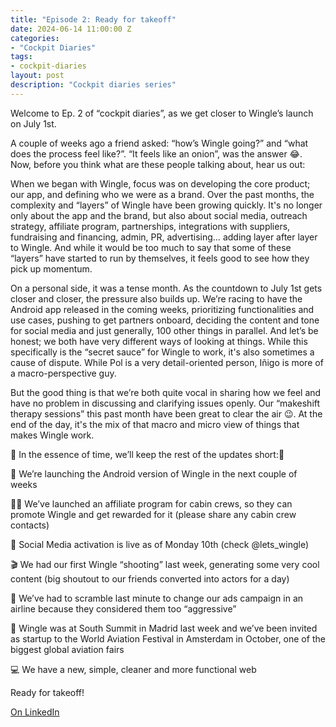 ```yaml
---
title: "Episode 2: Ready for takeoff"
date: 2024-06-14 11:00:00 Z
categories:
- "Cockpit Diaries"
tags:
- cockpit-diaries
layout: post
description: "Cockpit diaries series"
---
```


Welcome to Ep. 2 of “cockpit diaries”, as we get closer to Wingle’s launch on July 1st.

A couple of weeks ago a friend asked: “how’s Wingle going?” and “what does the process feel like?”. “It feels like an onion”, was the answer 😂. Now, before you think what are these people talking about, hear us out:

When we began with Wingle, focus was on developing the core product; our app, and defining who we were as a brand. Over the past months, the complexity and “layers” of Wingle have been growing quickly. It's no longer only about the app and the brand, but also about social media, outreach strategy, affiliate program, partnerships, integrations with suppliers, fundraising and financing, admin, PR, advertising… adding layer after layer to Wingle. And while it would be too much to say that some of these “layers” have started to run by themselves, it feels good to see how they pick up momentum.

On a personal side, it was a tense month. As the countdown to July 1st gets closer and closer, the pressure also builds up. We’re racing to have the Android app released in the coming weeks, prioritizing functionalities and use cases, pushing to get partners onboard, deciding the content and tone for social media and just generally, 100 other things in parallel. And let’s be honest; we both have very different ways of looking at things. While this specifically is the “secret sauce” for Wingle to work, it's also sometimes a cause of dispute. While Pol is a very detail-oriented person, Iñigo is more of a macro-perspective guy.

But the good thing is that we’re both quite vocal in sharing how we feel and have no problem in discussing and clarifying issues openly. Our “makeshift therapy sessions” this past month have been great to clear the air 😉. At the end of the day, it's the mix of that macro and micro view of things that makes Wingle work.

🚨 In the essence of time, we’ll keep the rest of the updates short:🚨

📱 We’re launching the Android version of Wingle in the next couple of weeks

👩‍✈️ We’ve launched an affiliate program for cabin crews, so they can promote Wingle and get rewarded for it (please share any cabin crew contacts)

📸 Social Media activation is live as of Monday 10th (check @lets_wingle)

🎬 We had our first Wingle “shooting” last week, generating some very cool content (big shoutout to our friends converted into actors for a day)

😤 We’ve had to scramble last minute to change our ads campaign in an airline because they considered them too “aggressive”

📆 Wingle was at South Summit in Madrid last week and we’ve been invited as startup to the World Aviation Festival in Amsterdam in October, one of the biggest global aviation fairs

💻 We have a new, simple, cleaner and more functional web

Ready for takeoff!

[On LinkedIn](https://www.linkedin.com/posts/lets-wingle_wingle-cockpit-diaries-episode-2-ready-activity-7206607457387786240-2L0y/?utm_source=share&utm_medium=member_desktop)